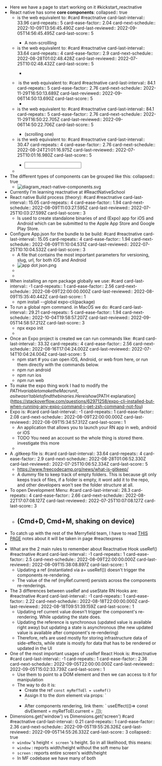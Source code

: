 - Here we have a page to start working on it #kickstart_reactnative
- React native has some **core components**:
  collapsed:: true
	- <View> is the web equivalent to: #card #reactnative
	  card-last-interval:: 33.96
	  card-repeats:: 5
	  card-ease-factor:: 2.04
	  card-next-schedule:: 2022-10-09T13:56:45.490Z
	  card-last-reviewed:: 2022-09-05T14:56:45.495Z
	  card-last-score:: 5
		- A non-scrollling <div>
	- <Text>  is the web equivalent to: #card #reactnative
	  card-last-interval:: 33.64
	  card-repeats:: 4
	  card-ease-factor:: 2.9
	  card-next-schedule:: 2022-08-28T01:02:48.428Z
	  card-last-reviewed:: 2022-07-25T10:02:48.432Z
	  card-last-score:: 5
		- <p>
	- <Image>  is the web equivalent to: #card #reactnative
	  card-last-interval:: 84.1
	  card-repeats:: 5
	  card-ease-factor:: 2.76
	  card-next-schedule:: 2022-11-29T16:50:13.689Z
	  card-last-reviewed:: 2022-09-06T14:50:13.690Z
	  card-last-score:: 5
		- <img>
	- <ScrollView>  is the web equivalent to: #card #reactnative
	  card-last-interval:: 84.1
	  card-repeats:: 5
	  card-ease-factor:: 2.76
	  card-next-schedule:: 2022-11-29T16:50:22.705Z
	  card-last-reviewed:: 2022-09-06T14:50:22.706Z
	  card-last-score:: 5
		- <div> (scrolling one)
	- <TextInput>  is the web equivalent to: #card #reactnative
	  card-last-interval:: 30.47
	  card-repeats:: 4
	  card-ease-factor:: 2.76
	  card-next-schedule:: 2022-08-24T21:01:16.975Z
	  card-last-reviewed:: 2022-07-25T10:01:16.980Z
	  card-last-score:: 5
		- <input type="text">
	-
- The different types of components can be grouped like this:
  collapsed:: true
	- ![diagram_react-native-components.svg](../assets/diagram_react-native-components_1655207195361_0.svg)
- Currently I'm learning reactnative at #ReactNativeSchool
- React native Build process (theory): #card #reactnative
  card-last-interval:: 15.05
  card-repeats:: 4
  card-ease-factor:: 1.94
  card-next-schedule:: 2022-08-09T11:03:27.595Z
  card-last-reviewed:: 2022-07-25T10:03:27.599Z
  card-last-score:: 3
	- Is used to create standalone binaries of and (Expo) app for iOS and Android which can be submitted to the Apple App Store and Google Play Store.
- Configure App.json for the bundle to be build: #card #reactnative
  card-last-interval:: 15.05
  card-repeats:: 4
  card-ease-factor:: 1.94
  card-next-schedule:: 2022-08-09T11:10:04.531Z
  card-last-reviewed:: 2022-07-25T10:10:04.532Z
  card-last-score:: 3
	- A file that contains the most important parameters for versioning, slug, url, for both iOS and Android
	- ![app dot json.png](../assets/app_dot_json_1656662841699_0.png)
	-
	-
- When installing an npm package globally we use: #card
  card-last-interval:: -1
  card-repeats:: 1
  card-ease-factor:: 2.56
  card-next-schedule:: 2022-08-09T22:00:00.000Z
  card-last-reviewed:: 2022-08-09T15:35:40.442Z
  card-last-score:: 1
	- npm install --global expo-cli(package)
- To run a global npm command. in MacOS we do: #card
  card-last-interval:: 29.21
  card-repeats:: 5
  card-ease-factor:: 1.94
  card-next-schedule:: 2022-10-04T19:58:57.207Z
  card-last-reviewed:: 2022-09-05T14:58:57.212Z
  card-last-score:: 3
	- npx expo init <projectFolder>
	-
- Once an Expo project is created we can run commands like: #card
  card-last-interval:: 33.32
  card-repeats:: 4
  card-ease-factor:: 2.56
  card-next-schedule:: 2022-08-16T17:04:24.002Z
  card-last-reviewed:: 2022-07-14T10:04:24.004Z
  card-last-score:: 5
	- npm start # you can open iOS, Android, or web from here, or run them directly with the commands below.
	- npm run android
	- npm run ios
	- npm run web
- To make the expo thing work I had to modify the $PATH variable to make the Mac run it, as it wasn't able to find the binaries. Here is how [$PATH explanation](https://stackoverflow.com/questions/62971258/expo-cli-installed-but-when-running-any-expo-command-i-get-zsh-command-not-fou)
- Expo is: #card
  card-last-interval:: -1
  card-repeats:: 1
  card-ease-factor:: 2.08
  card-next-schedule:: 2022-08-09T22:00:00.000Z
  card-last-reviewed:: 2022-08-09T15:34:57.312Z
  card-last-score:: 1
	- An application that allows you to launch your RN app in web, android or iOS
	- TODO You need an account so the whole thing is stored there.  investigate this more
	-
- A .gitkeep file is: #card
  card-last-interval:: 33.64
  card-repeats:: 4
  card-ease-factor:: 2.9
  card-next-schedule:: 2022-08-28T01:06:52.330Z
  card-last-reviewed:: 2022-07-25T10:06:52.334Z
  card-last-score:: 5
	- https://www.freecodecamp.org/news/what-is-gitkeep/
	- A dummy file to keep track of empty folders. This is because git only keeps track of files, if a folder is empty, it wont add it to the repo, and other developers won't see the folder structure at all.
- To open Development Menu: #card
  card-last-interval:: 28.3
  card-repeats:: 4
  card-ease-factor:: 2.66
  card-next-schedule:: 2022-08-22T17:07:08.127Z
  card-last-reviewed:: 2022-07-25T10:07:08.127Z
  card-last-score:: 3
	- (Cmd+D, Cmd+M, shaking on device)
		-
- To catch up with the rest of the Merryfield team, I have to read [THIS PAGE](https://www.reactnative.express/) notes about it will be taken in page #reactexpress
-
- What are the 2 main rules to remember about Reactnative Hook useRef() #reactnative #card
  card-last-interval:: -1
  card-repeats:: 1
  card-ease-factor:: 2.5
  card-next-schedule:: 2022-08-09T22:00:00.000Z
  card-last-reviewed:: 2022-08-09T15:38:08.897Z
  card-last-score:: 1
	- Updating a ref (instantiated via a= useRef()) doesn't trigger the components re-rendering.
	- The value of the ref (myRef.current) persists across the components re-renderings.
- The 3 differences between useRef and useState RN Hooks are: #reactnative #card
  card-last-interval:: -1
  card-repeats:: 1
  card-ease-factor:: 2.22
  card-next-schedule:: 2022-08-18T22:00:00.000Z
  card-last-reviewed:: 2022-08-18T09:51:39.159Z
  card-last-score:: 1
	- Updating ref current value doesn't trigger the component's re-rendering. While updating the state does.
	- Updating the reference is synchronous (updated value is available right away) but updating a state is asynchronous (the new updated value is available after component's re-rendering)
	- Therefore, refs are used mostly for storing infrastructure data of side-effects, while state is mostly for data that has to be rendered or updated in the UI
- One of the most important usages of useRef React Hook is: #reactnative #card
  card-last-interval:: -1
  card-repeats:: 1
  card-ease-factor:: 2.36
  card-next-schedule:: 2022-09-05T22:00:00.000Z
  card-last-reviewed:: 2022-09-05T15:02:33.739Z
  card-last-score:: 1
	- Use them to point to a DOM element and then we can access to it for manipulation
	- The way to do it is:
		- Create the ref `const myRefToEl = useRef()`
		- Assign it to the dom element via props: `<div ref="myRefToEl" />``
		- After components rendering, link them: ` useEffect(()=> const divElement = myRefToEl.current = ,[]);
- Dimensions.get('window') vs Dimensions.get('screen') #card #reactnative
  card-last-interval:: 0.21
  card-repeats:: 1
  card-ease-factor:: 2.36
  card-next-schedule:: 2022-09-05T19:55:26.326Z
  card-last-reviewed:: 2022-09-05T14:55:26.332Z
  card-last-score:: 3
  collapsed:: true
	- `window` 's height <  `screen` 's height. So in all likelihood, this means:
	- `window` : reports width/height without the soft menu bar
	- `screen` : reports entire screen's width/height
	- In MF codebase we have many of both
